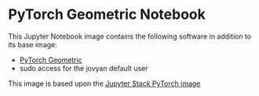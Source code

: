 # PyTorch Geometric Notebook
This Jupyter Notebook image contains the following software in addition to its base image:
- [PyTorch Geometric](https://github.com/pyg-team/pytorch_geometric)
- sudo access for the jovyan default user

This image is based upon the [Jupyter Stack PyTorch image](https://github.com/jupyter/docker-stacks/tree/main/images/pytorch-notebook)
